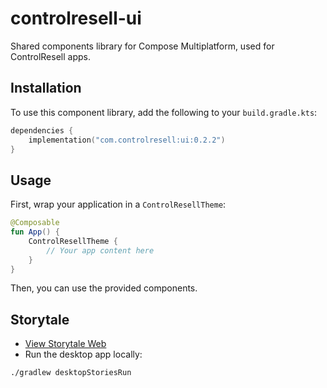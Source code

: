 # controlresell-ui

Shared components library for Compose Multiplatform, used for ControlResell apps.

## Installation

To use this component library, add the following to your `build.gradle.kts`:

```kotlin
dependencies {
    implementation("com.controlresell:ui:0.2.2")
}
```

## Usage

First, wrap your application in a `ControlResellTheme`:

```kotlin
@Composable
fun App() {
    ControlResellTheme {
        // Your app content here
    }
}
```

Then, you can use the provided components.

## Storytale

- [View Storytale Web](https://ui.controlresell.com)
- Run the desktop app locally:

```
./gradlew desktopStoriesRun
```
